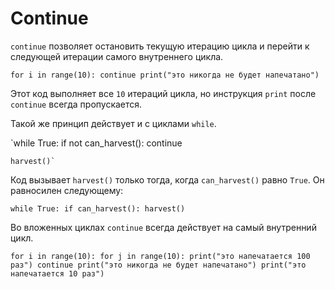 # Continue
`continue` позволяет остановить текущую итерацию цикла и перейти к следующей итерации самого внутреннего цикла.

`for i in range(10):
	continue
    print("это никогда не будет напечатано")`

Этот код выполняет все `10` итераций цикла, но инструкция `print` после `continue` всегда пропускается.

Такой же принцип действует и с циклами `while`.

`while True:
	if not can_harvest():
		continue
    
    harvest()`

Код вызывает `harvest()` только тогда, когда `can_harvest()` равно `True`.
Он равносилен следующему:

`while True:
	if can_harvest():
		harvest()`

Во вложенных циклах `continue` всегда действует на самый внутренний цикл.

`for i in range(10):
	for j in range(10):
	    print("это напечатается 100 раз")
		continue
		print("это никогда не будет напечатано")
	print("это напечатается 10 раз")`